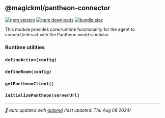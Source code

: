 ## @magickml/pantheon-connector

<!-- automd:badges color="blue" license name="@magickml/pantheon-connector" codecov bundlephobia packagephobia -->

[![npm version](https://img.shields.io/npm/v/@magickml/pantheon-connector?color=blue)](https://npmjs.com/package/@magickml/pantheon-connector)
[![npm downloads](https://img.shields.io/npm/dm/@magickml/pantheon-connector?color=blue)](https://npmjs.com/package/@magickml/pantheon-connector)
[![bundle size](https://img.shields.io/bundlephobia/minzip/@magickml/pantheon-connector?color=blue)](https://bundlephobia.com/package/@magickml/pantheon-connector)

<!-- /automd -->

This module provides core/runtime functionality for the agent to connect/interact with the Pantheon world simulator.



### Runtime utilities
<!-- automd:jsdocs src="/src/runtime/utils/index.ts" -->

### `defineAction(config)`

### `defineRoom(config)`

### `getPantheonClient()`

### `initializePantheon(serverUrl)`

<!-- /automd -->


<!-- automd:with-automd lastUpdate -->

---

_🤖 auto updated with [automd](https://automd.unjs.io) (last updated: Thu Aug 08 2024)_

<!-- /automd -->